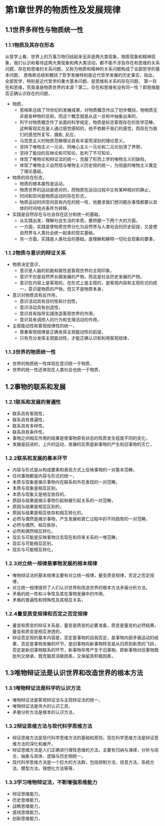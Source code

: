 # 第1章世界的物质性及发展规律

## 1.1世界多样性与物质统一性

### 1.1.1物质及其存在形态

从哲学上看，世界上的万事万物归结起来无非是两大类现象，物质现象和精神现象，我们认识和看待这两大类现象和两大类活动，都不能不涉及存在和思维的关系问题，存在和思维的关系问题，又称为物质和精神的关系问题构成了全部哲学的基本问题，
恩格斯总结和概括了哲学发展特别是近代哲学发展的历史事实，指出，全部哲学，特别是近代哲学的重大基本问题，是思维和关系的存在问题，
第一存在和思维，究竟谁是物质世界的本源？第二，存在和思维有没有同一性？即思维能否正确认识存在的问题，

- 物质，
  - 恩格斯总结了19世纪的发展成果，对物质概念作出了初步概括，物物质无非是各种物的总和，而这个概念就是从这一总和中抽象出来的，
  - 列宁对物质概念作了全面的科学规定，物质是标志客观存在的哲学范畴，这种客观实在是人通过感觉感知的，他不依赖于我们的感觉，而存在为我们的感觉所复写，摄影, 反应，
  - 马克思主义的物质范畴理论具有丰富而深刻的理论意义，
  - 坚持了唯物主义一元论，同唯心主义一元论和二元论划清了界限，
  - 坚持了能动的反映论和可知论，批判了不可知论，
  - 体现了唯物论和辩证法的统一，克服了形而上学的唯物主义的缺陷，
  - 体现了唯物主义自然观与唯物主义历史观的统一，为彻底的唯物主义奠定了理论基础，
- 物质的存在形态，
  - 物质的根本属性是运动，
  - 物质世界的运动是绝对的，而物质在运动过程中又有某种相对的静止，
  - 时间和空间是物质运动的存在形式，
  - 物质运动时间空间具有内在的统一性，他要求我们想问题办事情都要以具体的时间地点条件为转移，
- 实践是自然存在与社会存在区分和统一的基础，
  - 从实践出发，理解社会生活的本质，要把握一下两个大的方面，
  - 一方面，实践是使物质世界分化为自然界与人类社会的历史前提，又是使自然界与人类社会统一起来的现实基础，
  - 另一方面，实践是人类社会的基础，是理解和解释一切社会现象的要事，

### 1.1.2物质与意识的辩证关系

- 物质决定意识，
  - 意识是人脑的机能和属性是客观世界的主观印象，
  - 意识不仅是自然界长期发展的产物，而且是社会历史发展的产物，
  - 意识在内容上是客观的，在形式上是主观的，是客观内容和主观形式的统一，意识是物质的产物，但又不是物质本身，
- 意识对物质具有反作用，
  - 意识活动具有目的性和计划性，
  - 意识活动具有创造性，
  - 意识具有指导实践改造客观世界的作用，
  - 意识具有调控人的行为和生理活动的作用，
- 主观能动性和客观规律性的统一，
  - 尊重客观规律是正确发挥主观能动性的前提，
  - 只有充分发挥主观能动性，才能正确认识和利用客观规律，

### 1.1.3世界的物质统一性

- 世界的物质统一性体现在意识统一于物质，
- 世界的统一性还体现在人类社会也统一于物质，

## 1.2事物的联系和发展

### 1.2.1联系和发展的普遍性

- 联系具有客观性，
- 联系具有普遍性，
- 联系具有多样性，
- 联系具有条件性，
- 事物之间相互作用的结果是使事物原有状态的性质发生程度不同的变化，
- 发展是前进的，上升的运动，发展的实质是新事物的产生和旧事物的灭亡，

### 1.2.2联系和发展的基本环节

- 内容与形式是从构成要素和表现方式上反映事物的一对基本范畴，
- 任何事物都是内容与形式的统一，
- 本质与现象是揭示事物内在联系和外在表现的一对范畴，
- 本质与现象是相互区别，
- 本质与现象又是相互依存的，
- 原因与结果是揭示事物引起和被引起关系的一对范畴，
- 原因与结果是相互区别的，
- 原因与结果是相互依存和相互转化的，
- 必然与偶然是揭示事物，产生发展和衰亡过程中的不同趋势的一对范畴，
- 必然与偶然，相互依存，
- 必然和偶然相互转化，
- 现实与可能是反映事物过去现在和将来关系的一堆范畴，
- 现实与可能相互区别，
- 现实与可能相互转化，

### 1.2.3对立统一规律是事物发展的根本规律

- 唯物辩证法的基本规律主要有对立统一规律，量变质变规律，否定之否定规律，
- 对立统一规律提供了人们认识世界和改造世界的根本方法矛盾分析方法，
- 矛盾的统一性和斗争性及其在事物发展中的作用，
- 矛盾的普遍性和特殊性及其相互关系，

### 1.2.4量变质变规律和否定之否定规律

- 量变和质变的辩证关系是，量变是质变的必要准备，质变是量变的必然结果，量变和质变是相互渗透的，
- 辩证否定观的基本内容是，否定是事物的自我否定，是事物内部矛盾运动的结果，否定是事物发展的环节，是旧事物向新事物转变是从旧质到新质的飞跃，否定是新旧事物联系的环节，新事物孕育产生于旧事物，即新事物对旧事物既批判又继承，既克服其消极因素，又保留其积极因素，

## 1.3唯物辩证法是认识世界和改造世界的根本方法

### 1.3.1唯物辩证法是科学的认识方法

- 唯物辩证法是客观辩证法与主观辩证法的统一，
- 唯物辩证法是伟大的认识工具，
- 矛盾分析方法是根本的认识方法，

### 1.3.2辩证思维方法与现代科学思维方法

- 辩证思维方法是现代科学思维方法的基础和原则，现在科学思维方法是辩证思维方法的深化和展开，
- 辩证思维方法是人们正确进行理性思维的方法，主要有归纳与演绎，分析与综合，抽象与具体，逻辑与历史相统一，
- 现代科学思维方法是一个巨大的方法群，包括控制方法，信息方法，系统方法，模型方法，理想化方法等等，

### 1.3.3学习唯物辩证法，不断增强思维能力

- 辩证思维能力，
- 历史思维能力，
- 战略思维能力，
- 底线思维能力，
- 创新思维能力，
  
